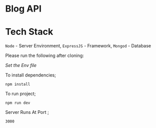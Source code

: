 # Blog API

# Tech Stack

`Node` - Server Environment, `ExpressJS` - Framework, `Mongod` - Database

Please run the following after cloning:

_Set the Env file_

To install dependencies;

`npm install`

To run project;

`npm run dev`

Server Runs At Port ;

`3000`
